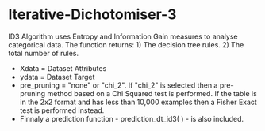 # Iterative-Dichotomiser-3
ID3 Algorithm uses Entropy and Information Gain measures to analyse categorical data. The function returns: 1) The decision tree rules. 2) The total number of rules.

* Xdata = Dataset Attributes
* ydata = Dataset Target
* pre_pruning = "none" or "chi_2". If "chi_2" is selected then a pre-pruning method based on a Chi Squared test is performed. If the table is in the 2x2 format and has less than 10,000 examples then a Fisher Exact test is performed instead.
* Finnaly a prediction function - prediction_dt_id3( ) - is also included.
